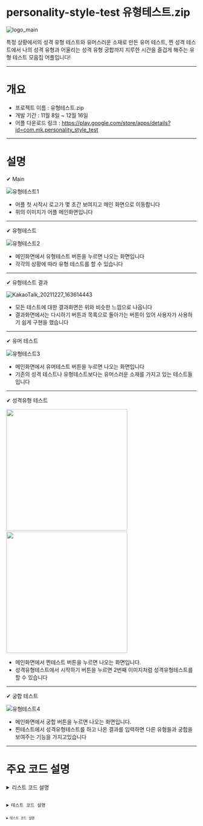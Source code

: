 # personality-style-test 유형테스트.zip

![logo_main](https://user-images.githubusercontent.com/77378559/147445274-b4dd9612-7f86-44a0-b2ef-cc20560e0d86.png)

특정 상황에서의 성격 유형 테스트와 유머스러운 소재로 만든 유머 테스트, 찐 성격 테스트에서 나의 성격 유형과 어울리는 성격 유형 궁합까지
지루한 시간을 즐겁게 해주는 유형 테스트 모음집 어플입니다!

***

# 개요

- 프로젝트 이름 : 유형테스트.zip
- 개발 기간 : 11월 8일 ~ 12월 16일
- 어플 다운로드 링크 : https://play.google.com/store/apps/details?id=com.mk.personality_style_test

***

# 설명

✔ Main

![유형테스트1](https://user-images.githubusercontent.com/77378559/147445996-441abaa5-faeb-4065-b0ef-690fcd6bd388.jpg)

- 어플 첫 시작시 로고가 몇 초간 보여지고 메인 화면으로 이동합니다
- 위의 이미지가 어플 메인화면입니다

***

✔ 유형테스트

![유형테스트2](https://user-images.githubusercontent.com/77378559/147446193-a4895374-05f7-4c2c-97c9-5a835075d968.jpg)

- 메인화면에서 유형테스트 버튼을 누르면 나오는 화면입니다
- 각각의 상황에 따라 유형 테스트를 할 수 있습니다

***

✔ 유형테스트 결과

![KakaoTalk_20211227_163614443](https://user-images.githubusercontent.com/77378559/147448077-033de70e-a985-48bc-bcb2-15ef63f7e323.jpg)

- 모든 테스트에 대한 결과화면은 위와 비슷한 느낌으로 나옵니다
- 결과화면에서는 다시하기 버튼과 목록으로 돌아가는 버튼이 있어 사용자가 사용하기 쉽게 구현을 했습니다

***

✔ 유머 테스트

![유형테스트3](https://user-images.githubusercontent.com/77378559/147446385-8ec305a9-d4b0-4769-8810-c12a370bdbfd.jpg)

- 메인화면에서 유머테스트 버튼을 누르면 나오는 화면입니다
- 기존의 성격 테스트나 유형테스트보다는 유머스러운 소재를 가지고 있는 테스트들 입니다

***

✔ 성격유형 테스트

<img src="https://user-images.githubusercontent.com/77378559/147446610-cd5f8f8a-6c39-4b48-b76b-c9ab05236ab1.jpg" width="320" /> &nbsp;&nbsp; <img src="https://user-images.githubusercontent.com/77378559/147446618-8d597f92-bebf-4a54-8db2-3dffe8d805f8.jpg" width="320" />

- 메인화면에서 찐테스트 버튼을 누르면 나오는 화면입니다.
- 성격유형테스트에서 시작하기 버튼을 누르면 2번째 이미지처럼 성격유형테스트를 할 수 있습니다

***

✔ 궁합 테스트

![유형테스트4](https://user-images.githubusercontent.com/77378559/147446764-a81b3c44-98ee-4094-9d32-d150ab984f82.jpg)

- 메인화면에서 궁합 버튼을 누르면 나오는 화면입니다.
- 찐테스트에서 성격유형테스트를 하고 나온 결과를 입력하면 다른 유형들과 궁합을 보여주는 기능을 가지고있습니다

***

# 주요 코드 설명

<details>
<summary>리스트 코드 설명</summary>
<div markdown="1">       
  - 각 리스트뷰는 아이템리스트와 아이템어댑터로 이루어져 있습니다
</div>
  <div markdown="2">       
  - 아이템리스트는 아래 코드와 같습니다
    <br>
    <pre><code> 
    public PersonalityItem(String title_resource1, String description_resource1, String time_resource1, int img_resource1){
       this.title_resource1 = title_resource1;
       this.description_resource1 = description_resource1;
       this.time_resource1 = time_resource1;
       this.img_resource1 = img_resource1;
     }
     </code></pre>
   
</div>
  <div markdown="3">       
  - 아이템리스트를 가져오는 건 어댑터로 하였고 주요 코드는 이러합니다
    <br>
    <pre><code>@Override
        public View getView(int position, View convertView, ViewGroup parent){
            PersonalityItemView personalityItemView = null;
            if(convertView ==null){
                personalityItemView = new PersonalityItemView(getApplicationContext());

            }else{
                personalityItemView = (PersonalityItemView)convertView;
            }
            PersonalityItem item = items.get(position);
            personalityItemView.setTitle_resource1(item.getTitle_resource1());
            personalityItemView.setDescription_resource1(item.getDescription_resource1());
            personalityItemView.setTime_resource1(item.getTime_resource1());
            personalityItemView.setImg_resource1(item.getImg_resource1());
            return personalityItemView;
        }
        </code></pre>
</div>
</details>

<details>
<summary>테스트 코드 설명</summary>
<div markdown="1">       
  - 테스트는 질문에 대한 버튼을 눌러 다음 액티비티로 값을 넘겨주는게 중요했습니다
</div>
 <div markdown="2">       
  - 처음에 값을 넘겨주는 코드는 아래와 같고
     <br>
  <pre><code>
  bankingtest_1_an1.setOnClickListener(new View.OnClickListener() {
            @Override
            public void onClick(View view) {
                String bankigtest_result1 = "result1";

                Intent intent = new Intent(getBaseContext(), bankingtest_2_Activity.class);
                intent.putExtra("bankingtest_result1", bankigtest_result1);

                startActivity(intent);
            }
        });
    </code></pre>
</div>
<div markdown="3">
  - 위의 코드를 다음액티비티로 계속 넘겨줄 때의 코드는 이러합니다
  <pre><code>
  bankingtest_2_an1.setOnClickListener(new View.OnClickListener() {
            @Override
            public void onClick(View view) {

                Intent intent = getIntent();
                Bundle bundle = intent.getExtras();

                String bankingtest_result1 = bundle.getString("bankingtest_result1");
                String bankingtest_result2 = bundle.getString("bankingtest_result2");
                String bankingtest_result3 = bundle.getString("bankingtest_result3");

                Intent intent2 = new Intent(getBaseContext(), bankingtest_3_Activity.class);
                intent2.putExtra("bankingtest_result1", bankingtest_result1);
                intent2.putExtra("bankingtest_result2", bankingtest_result2);
                intent2.putExtra("bankingtest_result3", bankingtest_result3);
                //Toast.makeText(getApplicationContext(), bankingtest_result1,Toast.LENGTH_SHORT).show();
                startActivity(intent2);
            }
        });
        
        </code></pre>

 </div>
</details>

<details>
<summary>테스트 코드 설명</summary>
<div markdown="1">       
  - 마지막으로 값을 넘겨받은 마지막 액티비티에서 테스트 결과를 어떻게 마무리했는지 설명해드리겠습니다
</div>
  <div markdown="2">       
  - 위에서 설명한 것과 같이 버튼에 대한 값을 넘겨 받고 마지막에 if문 처리를 해줬습니다
    <br>
    <pre><code>bankingtest_6_an1.setOnClickListener(new View.OnClickListener() {
            @Override
            public void onClick(View view) {

                Intent intent5 = getIntent();
                Bundle bundle = intent5.getExtras();

                String bankingtest_result1 = bundle.getString("bankingtest_result1");
                String bankingtest_result2 = bundle.getString("bankingtest_result2");
                String bankingtest_result3 = bundle.getString("bankingtest_result3");

                if(bankingtest_result3!= null && bankingtest_result3.equals("result3") ){
                    Intent intent6 = new Intent(getBaseContext(), bankingtest_result3_Activity.class);
                    //Toast.makeText(getApplicationContext(), bankingtest_result1,Toast.LENGTH_SHORT).show();
                    startActivity(intent6);
                }
                else if(bankingtest_result1!= null && bankingtest_result1.equals("result1")){
                    Intent intent6 = new Intent(getBaseContext(), bankingtest_result1_Activity.class);
                    startActivity(intent6);
                }
                else{
                    Intent intent6 = new Intent(getBaseContext(), bankingtest_result2_Activity.class);
                    startActivity(intent6);

                }


            }
        });
        </code></pre>
</div>
  <div markdown="3">       
  - if문을 안드로이드에서는 그냥 하면 null값등에 충돌이 있기에 if문의 코드를 이렇게 작성해줘야했습니다
    <br>
    <pre><code>
    if(bankingtest_result3!= null && bankingtest_result3.equals("result3") )
    </code></pre>
    - 그냥 ==을 사용하면 값을 읽어오지 못하기 때문에 equals를 사용해야하는 점이 이 코드의 주의할 점 입니다.
</div>
 </details>



